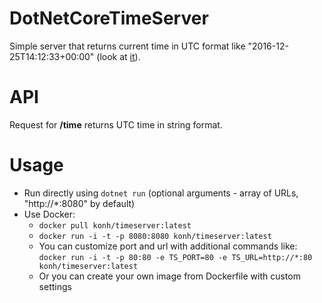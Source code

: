 # DotNetCoreTimeServer
Simple server that returns current time in UTC format like "2016-12-25T14:12:33+00:00" (look at [it](http://www.timeapi.org/utc/now)).

# API
Request for **/time** returns UTC time in string format.

# Usage
- Run directly using ```dotnet run``` (optional arguments - array of URLs, "http://*:8080" by default)
- Use Docker:
	- ```docker pull konh/timeserver:latest```
	- ```docker run -i -t -p 8080:8080 konh/timeserver:latest```
	- You can customize port and url with additional commands like: ```docker run -i -t -p 80:80 -e TS_PORT=80 -e TS_URL=http://*:80 konh/timeserver:latest```
	- Or you can create your own image from Dockerfile with custom settings

